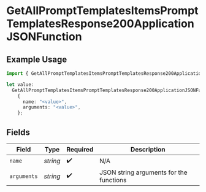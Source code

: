 # GetAllPromptTemplatesItemsPromptTemplatesResponse200ApplicationJSONFunction

## Example Usage

```typescript
import { GetAllPromptTemplatesItemsPromptTemplatesResponse200ApplicationJSONFunction } from "@orq-ai/node/models/operations";

let value:
  GetAllPromptTemplatesItemsPromptTemplatesResponse200ApplicationJSONFunction =
    {
      name: "<value>",
      arguments: "<value>",
    };
```

## Fields

| Field                                   | Type                                    | Required                                | Description                             |
| --------------------------------------- | --------------------------------------- | --------------------------------------- | --------------------------------------- |
| `name`                                  | *string*                                | :heavy_check_mark:                      | N/A                                     |
| `arguments`                             | *string*                                | :heavy_check_mark:                      | JSON string arguments for the functions |